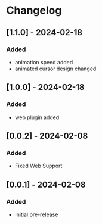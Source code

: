 # Changelog

## [1.1.0] - 2024-02-18

### Added

- animation speed added
- animated cursor design changed

## [1.0.0] - 2024-02-18

### Added

- web plugin added

## [0.0.2] - 2024-02-08

### Added

- Fixed Web Support

## [0.0.1] - 2024-02-08

### Added

- Initial pre-release
